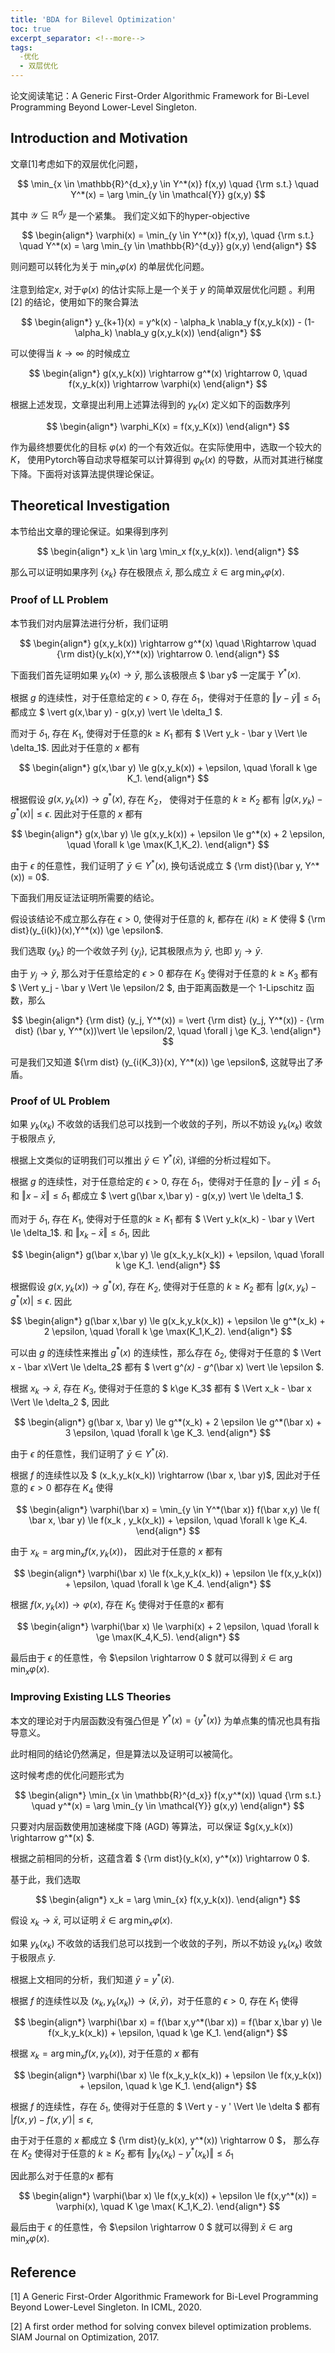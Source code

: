 ```yaml
---
title: 'BDA for Bilevel Optimization'
toc: true
excerpt_separator: <!--more-->
tags: 		
  -优化
  - 双层优化
---
```


论文阅读笔记：A Generic First-Order Algorithmic Framework for Bi-Level Programming Beyond Lower-Level Singleton.



<!--more-->



## Introduction and Motivation

文章[1]考虑如下的双层优化问题，



$$
\min_{x \in \mathbb{R}^{d_x},y \in Y^*(x)} f(x,y) \quad {\rm s.t.} \quad  Y^*(x) = \arg \min_{y \in \mathcal{Y}} g(x,y)
$$



其中 $\mathcal{Y} \subseteq \mathbb{R}^{d_y}$ 是一个紧集。 我们定义如下的hyper-objective



$$
\begin{align*}
\varphi(x) = \min_{y \in Y^*(x)} f(x,y), \quad {\rm s.t.} \quad Y^*(x) = \arg \min_{y \in \mathbb{R}^{d_y}} g(x,y)
\end{align*}
$$



则问题可以转化为关于 $\min_x \varphi(x)$ 的单层优化问题。



注意到给定$x$, 对于$\varphi(x)$ 的估计实际上是一个关于 $y$ 的简单双层优化问题 。利用 [2] 的结论，使用如下的聚合算法



$$
\begin{align*}
y_{k+1}(x) = y^k(x) - \alpha_k \nabla_y f(x,y_k(x)) - (1-\alpha_k) \nabla_y g(x,y_k(x)) 
\end{align*}
$$



可以使得当 $k \rightarrow \infty$ 的时候成立

$$
\begin{align*}
g(x,y_k(x)) \rightarrow g^*(x) \rightarrow 0, \quad f(x,y_k(x)) \rightarrow \varphi(x)
\end{align*}
$$





根据上述发现，文章提出利用上述算法得到的 $y_K(x)$ 定义如下的函数序列


$$
\begin{align*}
\varphi_K(x) = f(x,y_K(x))
\end{align*}
$$



作为最终想要优化的目标 $\varphi(x)$ 的一个有效近似。在实际使用中，选取一个较大的 $K$， 使用Pytorch等自动求导框架可以计算得到 $\varphi_K(x)$ 的导数，从而对其进行梯度下降。下面将对该算法提供理论保证。



## Theoretical Investigation



本节给出文章的理论保证。如果得到序列



$$
\begin{align*}
x_k \in \arg \min_x f(x,y_k(x)).
\end{align*}
$$



那么可以证明如果序列 $\{ x_k\}$  存在极限点 $\bar x$, 那么成立 $\bar x \in  \arg \min_x \varphi(x)$. 



### Proof of LL Problem



本节我们对内层算法进行分析，我们证明



$$
\begin{align*}
g(x,y_k(x)) \rightarrow g^*(x) \quad \Rightarrow \quad {\rm dist}(y_k(x),Y^*(x)) \rightarrow 0.
\end{align*}
$$




下面我们首先证明如果 $y_k(x) \rightarrow \bar y$, 那么该极限点 $ \bar y$ 一定属于 $Y^*(x)$.

根据 $g$ 的连续性，对于任意给定的 $\epsilon>0$, 存在 $\delta_1$，使得对于任意的 $\Vert y - \bar y \Vert \le \delta_1$ 都成立 $ \vert g(x,\bar y) - g(x,y) \vert \le \delta_1 $.

而对于 $\delta_1$, 存在 $K_1$, 使得对于任意的$k \ge K_1$ 都有 $ \Vert y_k - \bar y \Vert \le \delta_1$. 因此对于任意的 $x$ 都有



$$
\begin{align*}
g(x,\bar y) \le g(x,y_k(x)) + \epsilon, \quad \forall k \ge K_1.
\end{align*}
$$



根据假设 $g(x,y_k(x)) \rightarrow g^*(x)$, 存在 $K_2$， 使得对于任意的 $k \ge K_2$ 都有 $\vert g(x,y_k) - g^*(x) \vert \le \epsilon$. 因此对于任意的 $x$ 都有



$$
\begin{align*}
g(x,\bar y) \le g(x,y_k(x)) + \epsilon \le g^*(x) + 2 \epsilon, \quad \forall k \ge \max(K_1,K_2).
\end{align*}
$$



由于 $\epsilon$ 的任意性，我们证明了 $\bar y \in Y^*(x)$, 换句话说成立 $ {\rm dist}(\bar y, Y^*(x)) = 0$.



下面我们用反证法证明所需要的结论。

假设该结论不成立那么存在 $\epsilon>0$, 使得对于任意的 $k$, 都存在 $i(k) \ge K$ 使得  $ {\rm dist}(y_{i(k)}(x),Y^*(x)) \ge \epsilon$.

我们选取 $\{y_k \}$ 的一个收敛子列 $\{y_{j}\}$, 记其极限点为 $\bar y$, 也即 $y_j \rightarrow \bar y$. 



由于 $y_j \rightarrow \bar y$, 那么对于任意给定的 $\epsilon>0$ 都存在 $K_3$ 使得对于任意的 $k \ge K_3$ 都有 $ \Vert y_j - \bar y \Vert \le \epsilon/2 $,  由于距离函数是一个 1-Lipschitz 函数，那么



$$
\begin{align*}
{\rm dist} (y_j, Y^*(x)) = \vert {\rm dist} (y_j, Y^*(x)) - {\rm dist} (\bar y, Y^*(x))\vert \le \epsilon/2, \quad \forall j \ge K_3.
\end{align*}
$$



可是我们又知道 ${\rm dist} (y_{i(K_3)}(x), Y^*(x)) \ge \epsilon$, 这就导出了矛盾。



### Proof of UL Problem



如果 $y_k(x_k)$ 不收敛的话我们总可以找到一个收敛的子列，所以不妨设 $y_k(x_k)$ 收敛于极限点 $\bar y$,

根据上文类似的证明我们可以推出 $\bar y \in Y^*(\bar x)$, 详细的分析过程如下。

根据 $g$ 的连续性，对于任意给定的 $\epsilon>0$, 存在 $\delta_1$，使得对于任意的 $\Vert y - \bar y \Vert \le \delta_1$ 和 $\Vert x - \bar x\Vert \le \delta_1$  都成立 $ \vert g(\bar x,\bar y) - g(x,y) \vert \le \delta_1 $.

而对于 $\delta_1$, 存在 $K_1$, 使得对于任意的$k \ge K_1$ 都有 $ \Vert y_k(x_k) - \bar y \Vert \le \delta_1$. 和 $\Vert x_k - \bar x \Vert \le \delta_1$,  因此



$$
\begin{align*}
g(\bar x,\bar y) \le g(x_k,y_k(x_k)) + \epsilon, \quad \forall k \ge K_1.
\end{align*}
$$



根据假设 $g(x,y_k(x)) \rightarrow g^*(x)$, 存在 $K_2$, 使得对于任意的 $k \ge K_2$ 都有 $\vert g(x,y_k) - g^*(x) \vert \le \epsilon$. 因此



$$
\begin{align*}
g(\bar x,\bar y) \le g(x_k,y_k(x_k)) + \epsilon \le g^*(x_k) + 2 \epsilon, \quad \forall k \ge \max(K_1,K_2).
\end{align*}
$$



可以由 $g$ 的连续性来推出  $g^*(x)$ 的连续性，那么存在 $\delta_2$, 使得对于任意的 $ \Vert x - \bar x\Vert \le \delta_2$ 都有 $ \vert g^*(x) - g^*(\bar x) \vert \le \epsilon $.

根据 $x_k \rightarrow \bar x$, 存在 $K_3$,  使得对于任意的 $ k\ge K_3$ 都有 $ \Vert x_k - \bar x \Vert \le \delta_2 $, 因此



$$
\begin{align*}
g(\bar x, \bar y) \le g^*(x_k) + 2 \epsilon \le g^*(\bar x) + 3 \epsilon, \quad \forall k \ge K_3.
\end{align*}
$$



由于 $\epsilon$ 的任意性，我们证明了 $\bar y \in Y^*(\bar x)$. 



根据 $f$ 的连续性以及 $ (x_k,y_k(x_k)) \rightarrow (\bar x, \bar y)$, 因此对于任意的 $\epsilon>0$ 都存在 $K_4$ 使得



$$
\begin{align*}
\varphi(\bar x) = \min_{y \in Y^*(\bar x)} f(\bar x,y) \le f( \bar x, \bar y) \le f(x_k , y_k(x_k)) + \epsilon, \quad \forall k \ge K_4.
\end{align*}
$$



由于 $x_k = \arg \min_{x} f(x,y_k(x))$， 因此对于任意的 $x$ 都有



$$
\begin{align*}
\varphi(\bar x) \le f(x_k,y_k(x_k)) + \epsilon \le f(x,y_k(x)) + \epsilon, \quad \forall k \ge K_4.
\end{align*}
$$



根据 $f(x,y_k(x)) \rightarrow \varphi(x)$, 存在 $K_5$ 使得对于任意的$x$ 都有



$$
\begin{align*}
\varphi(\bar x) \le \varphi(x) + 2 \epsilon, \quad \forall k \ge \max(K_4,K_5).
\end{align*}
$$





最后由于 $\epsilon$ 的任意性，令 $\epsilon \rightarrow 0 $ 就可以得到 $\bar x \in  \arg \min_x \varphi(x)$. 



### Improving Existing LLS Theories



本文的理论对于内层函数没有强凸但是 $Y^*(x) = \{y^*(x) \}$ 为单点集的情况也具有指导意义。

此时相同的结论仍然满足，但是算法以及证明可以被简化。

这时候考虑的优化问题形式为



$$
\begin{align*}
\min_{x \in \mathbb{R}^{d_x}} f(x,y^*(x)) \quad {\rm s.t.} \quad  y^*(x) = \arg \min_{y \in \mathcal{Y}} g(x,y)
\end{align*}
$$



只要对内层函数使用加速梯度下降 (AGD) 等算法，可以保证 $g(x,y_k(x)) \rightarrow g^*(x) $. 

根据之前相同的分析，这蕴含着 $ {\rm dist}(y_k(x), y^*(x)) \rightarrow 0 $.



基于此，我们选取



$$
\begin{align*}
x_k  = \arg \min_{x} f(x,y_k(x)).
\end{align*}
$$



假设 $x_k \rightarrow  \bar x$, 可以证明 $\bar x \in  \arg \min_x \varphi(x)$. 

如果 $y_k(x_k)$ 不收敛的话我们总可以找到一个收敛的子列，所以不妨设 $y_k(x_k)$ 收敛于极限点 $\bar y$. 

根据上文相同的分析，我们知道 $\bar y = y^*(\bar x)$.

根据 $f$ 的连续性以及 $(x_k,y_k(x_k)) \rightarrow (\bar x, \bar y)$，对于任意的 $\epsilon>0$, 存在 $K_1$ 使得



$$
\begin{align*}
\varphi(\bar x) = f(\bar x,y^*(\bar x)) = f(\bar x,\bar y) \le f(x_k,y_k(x_k)) + \epsilon, \quad k \ge K_1.
\end{align*}
$$



根据 $x_k = \arg \min_x f(x,y_k(x))$, 对于任意的 $x$ 都有



$$
\begin{align*}
\varphi(\bar x) \le f(x_k,y_k(x_k)) + \epsilon \le f(x,y_k(x)) + \epsilon, \quad k \ge K_1. 
\end{align*}
$$



根据 $f$ 的连续性，存在 $\delta_1$, 使得对于任意的 $ \Vert y - y ' \Vert \le \delta $ 都有 $\vert f(x,y) - f(x,y') \vert \le \epsilon$, 

由于对于任意的 $x$ 都成立 $ {\rm dist}(y_k(x), y^*(x)) \rightarrow 0 $， 那么存在 $K_2$ 使得对于任意的 $k \ge K_2$ 都有 $\Vert y_k(x_k) - y^*(x_k) \Vert \le \delta_1$

因此那么对于任意的$x$ 都有



$$
\begin{align*}
\varphi(\bar x) \le f(x,y_k(x)) + \epsilon \le f(x,y^*(x)) = \varphi(x), \quad K \ge \max( K_1,K_2).
\end{align*}
$$



最后由于 $\epsilon$ 的任意性，令 $\epsilon \rightarrow 0 $ 就可以得到 $\bar x \in  \arg \min_x \varphi(x)$. 



## Reference



[1] A Generic First-Order Algorithmic Framework for Bi-Level Programming Beyond Lower-Level Singleton. In ICML, 2020.

[2] A first order method for solving convex bilevel optimization problems. SIAM Journal on Optimization, 2017.